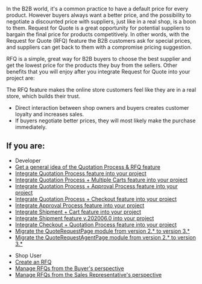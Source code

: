 In the B2B world, it's a common practice to have a default price for every product. However buyers always want a better price, and the possibility to negotiate a discounted price with suppliers, just like in a real shop, is a boon to them. Request for Quote is a great opportunity for potential suppliers to bargain the final price for products competitively. In other words, with the Request for Quote (RFQ) feature the B2B customers ask for special prices, and suppliers can get back to them with a compromise pricing suggestion.

RFQ is a simple, great way for B2B buyers to choose the best supplier and get the lowest price for the products they buy from the sellers. Other benefits that you will enjoy after you integrate Request for Quote into your project are:

 The RFQ feature makes the online store customers feel like they are in a real store, which builds their trust.
* Direct interaction between shop owners and buyers creates customer loyalty and increases sales.
* If buyers negotiate better prices, they will most likely make the purchase immediately.

## If you are:

<div class="mr-container">
    <div class="mr-list-container">
        <!-- col1 -->
        <div class="mr-col">
            <ul class="mr-list mr-list-green">
                <li class="mr-title">Developer</li>
                <li><a href="https://documentation.spryker.com/docs/en/quotation-process-rfq-feature-overview-201907" class="mr-link">Get a general idea of the Quotation Process & RFQ feature</a></li>
                <li><a href="https://documentation.spryker.com/docs/en/quotation-process-feature-integration-201907" class="mr-link">Integrate Quotation Process feature into your project</a></li>
                <li><a href="https://documentation.spryker.com/docs/en/quotation-process-multiple-carts-feature-integration" class="mr-link">Integrate Quotation Process + Multiple Carts feature into your project</a></li>
                <li><a href="https://documentation.spryker.com/docs/en/quotation-process-approval-process-feature-integration" class="mr-link">Integrate Quotation Process + Approval Process feature into your project</a></li>
                <li><a href="https://documentation.spryker.com/docs/en/checkout-quotation-process-feature-integration-201907" class="mr-link">Integrate Quotation Process + Checkout feature into your project</a></li>
                <li><a href="https://documentation.spryker.com/docs/en/approval-process-feature-integration-201907" class="mr-link">Integrate Approval Process feature into your project</a></li>
                 <li><a href="https://documentation.spryker.com/docs/en/shipment-cart-feature-integration" class="mr-link">Integrate Shipment + Cart feature into your project</a></li>
                  <li><a href="https://documentation.spryker.com/docs/en/shipment-feature-integration" class="mr-link">Integrate Shipment feature v.202006.0 into your project</a></li>
                <li><a href="https://documentation.spryker.com/docs/en/checkout-quotation-process-feature-integration-201907" class="mr-link">Integrate Checkout + Quotation Process feature into your project</a></li>
                <li><a href="https://documentation.spryker.com/docs/en/mg-quoterequestpage#upgrading-from-version-2-x-x-to-version-3-x-x" class="mr-link">Migrate the QuoteRequestPage module from version 2.* to version 3.*</a></li>
                <li><a href="https://documentation.spryker.com/docs/en/mg-quoterequestagent#upgrading-from-version-2-x-x-to-version-3-x-x" class="mr-link">Migrate the QuoteRequestAgentPage module from version 2.* to version 3.*</a></li>
                </ul>
        </div>
<!-- col3 -->
        <div class="mr-col">
            <ul class="mr-list mr-list-red">
                <li class="mr-title">Shop User</li>
                <li><a href="https://documentation.spryker.com/docs/en/creating-shopping-cart" class="mr-link">Create an RFQ</a></li>
                <li><a href="https://documentation.spryker.com/docs/en/managing-rfqs-for-buyer-shop-guide" class="mr-link">Manage RFQs from the Buyer's perspective</a></li>
                <li><a href="https://documentation.spryker.com/docs/en/managing-rfqs-sales-rep-shop-guide" class="mr-link">Manage RFQs from the Sales Representative's perspective</a></li>
            </ul>
        </div>
    </div>
</div>